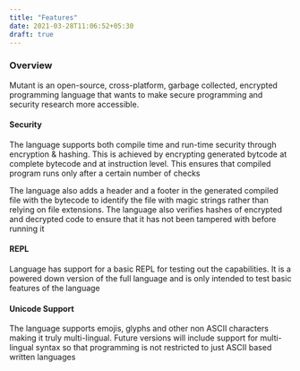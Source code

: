 ```yaml
---
title: "Features"
date: 2021-03-28T11:06:52+05:30
draft: true
---
```


### Overview
Mutant is an open-source, cross-platform, garbage collected, encrypted programming language that wants to make secure programming and security research more accessible.

#### Security
The language supports both compile time and run-time security through encryption & hashing. This is achieved by encrypting generated bytcode at complete bytecode and at instruction level. This ensures that compiled program runs only after a certain number of checks

The language also adds a header and a footer in the generated compiled file with the bytecode to identify the file with magic strings rather than relying on file extensions. The language also verifies hashes of encrypted and decrypted code to ensure that it has not been tampered with before running it

#### REPL
Language has support for a basic REPL for testing out the capabilities. It is a powered down version of the full language and is only intended to test basic features of the language

#### Unicode Support
The language supports emojis, glyphs and other non ASCII characters making it truly multi-lingual. Future versions will include support for multi-lingual syntax so that programming is not restricted to just ASCII based written languages